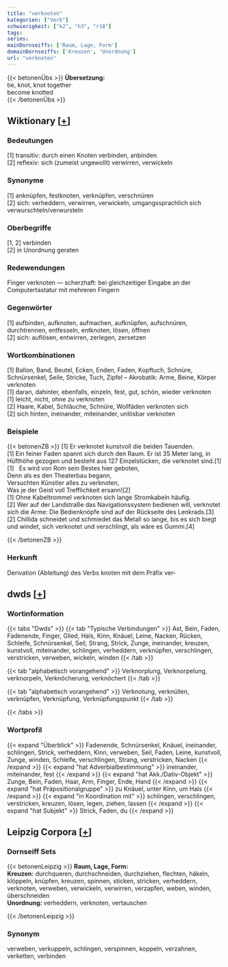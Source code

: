 ```yaml
---
title: "verknoten"
kategorien: ["Verb"]
schwierigkeit: ["k2", "h3", "r18"]
tags:
series:
mainDornseiffs: ['Raum, Lage, Form']
domainDornseiffs: ['Kreuzen', 'Unordnung']
url: "verknoten"
---
```


{{< betonenÜbs >}}
**Übersetzung:**  
tie, knot, knot together  
become knotted  
{{< /betonenÜbs >}}

## Wiktionary [[+](https://de.wiktionary.org/wiki/verknoten)]

### Bedeutungen
[1] transitiv: durch einen Knoten verbinden, anbinden  
[2] reflexiv: sich (zumeist ungewollt) verwirren, verwickeln  

### Synonyme
[1] anknüpfen, festknoten, verknüpfen, verschnüren  
[2] sich: verheddern, verwirren, verwickeln, umgangssprachlich sich verwurschteln/verwursteln  

### Oberbegriffe
[1, 2] verbinden  
[2] in Unordnung geraten  

### Redewendungen
Finger verknoten — scherzhaft: bei gleichzeitiger Eingabe an der Computertastatur mit mehreren Fingern  

### Gegenwörter
[1] aufbinden, aufknoten, aufmachen, aufknüpfen, aufschnüren, durchtrennen, entfesseln, entknoten, lösen, öffnen  
[2] sich: auflösen, entwirren, zerlegen, zersetzen  

### Wortkombinationen
[1] Ballon, Band, Beutel, Ecken, Enden, Faden, Kopftuch, Schnüre, Schnürsenkel, Seile, Stricke, Tuch, Zipfel – Akrobatik: Arme, Beine, Körper verknoten  
[1] daran, dahinter, ebenfalls, einzeln, fest, gut, schön, wieder verknoten  
[1] leicht, nicht, ohne zu verknoten  
[2] Haare, Kabel, Schläuche, Schnüre, Wollfäden verknoten sich  
[2] sich hinten, ineinander, miteinander, unlösbar verknoten  

### Beispiele
{{< betonenZB >}}
[1] Er verknotet kunstvoll die beiden Tauenden.  
[1] Ein feiner Faden spannt sich durch den Raum. Er ist 35 Meter lang, in Hüfthöhe gezogen und besteht aus 127 Einzelstücken, die verknotet sind.[1]  
[1]   Es wird von Rom sein Bestes hier geboten,  
Denn als es den Theaterbau begann,  
Versuchten Künstler alles zu verknoten,  
Was je der Geist voll Trefflichkeit ersann![2]  
[1] Ohne Kabeltrommel verknoten sich lange Stromkabeln häufig.  
[2] Wer auf der Landstraße das Navigationssystem bedienen will, verknotet sich die Arme: Die Bedienknöpfe sind auf der Rückseite des Lenkrads.[3]  
[2] Chillida schneidet und schmiedet das Metall so lange, bis es sich biegt und windet, sich verknotet und verschlingt, als wäre es Gummi.[4]  

{{< /betonenZB >}}
### Herkunft
Derivation (Ableitung) des Verbs knoten mit dem Präfix ver-  



## dwds [[+](https://www.dwds.de/wb/verknoten)]

### Wortinformation
{{< tabs "Dwds" >}}
{{< tab "Typische Verbindungen" >}}
Ast, Bein, Faden, Fadenende, Finger, Glied, Hals, Kinn, Knäuel, Leine, Nacken, Rücken, Schleife, Schnürsenkel, Seil, Strang, Strick, Zunge, ineinander, kreuzen, kunstvoll, miteinander, schlingen, verheddern, verknüpfen, verschlingen, verstricken, verweben, wickeln, winden
{{< /tab >}}

{{< tab "alphabetisch vorangehend" >}}
Verknorplung, Verknorpelung, verknorpeln, Verknöcherung, verknöchert
{{< /tab >}}

{{< tab "alphabetisch vorangehend" >}}
Verknotung, verknüllen, verknüpfen, Verknüpfung, Verknüpfungspunkt
{{< /tab >}}

{{< /tabs >}}

### Wortprofil
{{< expand "Überblick" >}} Fadenende, Schnürsenkel, Knäuel, ineinander, schlingen, Strick, verheddern, Kinn, verweben, Seil, Faden, Leine, kunstvoll, Zunge, winden, Schleife, verschlingen, Strang, verstricken, Nacken {{< /expand >}}
{{< expand "hat Adverbialbestimmung" >}} ineinander, miteinander, fest {{< /expand >}}
{{< expand "hat Akk./Dativ-Objekt" >}} Zunge, Bein, Faden, Haar, Arm, Finger, Ende, Hand {{< /expand >}}
{{< expand "hat Präpositionalgruppe" >}} zu Knäuel, unter Kinn, um Hals {{< /expand >}}
{{< expand "in Koordination mit" >}} schlingen, verschlingen, verstricken, kreuzen, lösen, legen, ziehen, lassen {{< /expand >}}
{{< expand "hat Subjekt" >}} Strick, Faden, du {{< /expand >}}

## Leipzig Corpora [[+](https://corpora.uni-leipzig.de/en/res?word=verknoten&corpusId=deu_newscrawl-public_2018)]

### Dornseiff Sets
{{< betonenLeipzig >}}
**Raum, Lage, Form:**  
**Kreuzen:** durchqueren, durchschneiden, durchziehen, flechten, häkeln, klöppeln, knüpfen, kreuzen, spinnen, sticken, stricken, verheddern, verknoten, verweben, verwickeln, verwirren, verzapfen, weben, winden, überschneiden  
**Unordnung:** verheddern, verknoten, vertauschen  

{{< /betonenLeipzig >}}

### Synonym
verweben, verkuppeln, schlingen, verspinnen, koppeln, verzahnen, verketten, verbinden

